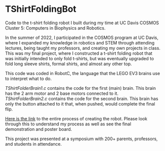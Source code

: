 # TShirtFoldingBot
Code to the t-shirt folding robot I built during my time at UC Davis COSMOS Cluster 5: Computers in Biophysics and Robotics. 

In the summer of 2022, I participated in the COSMOS program at UC Davis, where I expanded my knowledge in robotics and STEM through attending lectures, being taught my professors, and creating my own projects in class. This was my final project, where I constructed a t-shirt folding robot that was initially intended to only fold t-shirts, but was eventually upgraded to fold long sleeve shirts, formal shirts, and almost any other top. 

This code was coded in RobotC, the language that the LEGO EV3 brains use to interpret what to do. 

_TShirtFolderBrain1.c_ contains the code for the first (main) brain. This brain has the 2 arm motor and 2 base motors connected to it.
_TShirtFolderBrain2.c_ contains the code for the second brain. This brain has only the button attached to it that, when pushed, would complete the final flip. 

[Here is the link](https://sites.google.com/view/akshatc5portfolio/robotics) to the entire process of creating the robot. Please look through this to understand my process as well as see the final demonstration and poster board.

This project was presented at a symposium with 200+ parents, professors, and students in attendance. 
